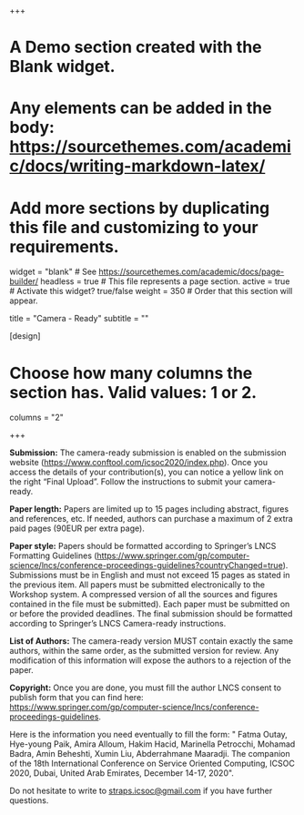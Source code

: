 
+++
# A Demo section created with the Blank widget.
# Any elements can be added in the body: https://sourcethemes.com/academic/docs/writing-markdown-latex/
# Add more sections by duplicating this file and customizing to your requirements.

widget = "blank"  # See https://sourcethemes.com/academic/docs/page-builder/
headless = true  # This file represents a page section.
active = true  # Activate this widget? true/false
weight = 350  # Order that this section will appear.

title = "Camera - Ready"
subtitle = ""

[design]
  # Choose how many columns the section has. Valid values: 1 or 2.
  columns = "2"

+++


**Submission:**
The camera-ready submission is enabled on the submission website
(https://www.conftool.com/icsoc2020/index.php). Once you access the details of your contribution(s), you can notice a yellow link on the right “Final Upload”. Follow the instructions to submit your camera-ready.

**Paper length:**
Papers are limited up to 15 pages including abstract, figures
and references, etc. If needed, authors can purchase a maximum of 2 extra paid pages (90EUR per extra page).

**Paper style:**
Papers should be formatted according to Springer’s LNCS Formatting
Guidelines
(https://www.springer.com/gp/computer-science/lncs/conference-proceedings-guidelines?countryChanged=true).
Submissions must be in English and must not exceed 15 pages as stated in the previous item. All papers must be submitted electronically to the Workshop system. A compressed version of all the sources and figures contained in the file must be submitted). Each paper must be submitted on or before the provided deadlines. The final submission should be formatted according to Springer’s LNCS Camera-ready instructions.

**List of Authors:**
The camera-ready version MUST contain exactly the same authors, within the
same order, as the submitted version for review. Any modification of this
information will expose the authors to a rejection of the paper.

**Copyright:** 
Once you are done, you must fill the author LNCS consent to
publish form that you can find here:
https://www.springer.com/gp/computer-science/lncs/conference-proceedings-guidelines.

Here is the information you need eventually to fill the form: " Fatma Outay, Hye-young Paik, Amira Alloum, Hakim Hacid, Marinella Petrocchi, Mohamad Badra, Amin Beheshti, Xumin Liu, Abderrahmane Maaradji.
The companion of the 18th International Conference on Service Oriented Computing, ICSOC 2020, Dubai, United Arab Emirates, December 14-17, 2020". 


Do not hesitate to write to [straps.icsoc@gmail.com](mailto:straps.icsoc@gmail.com) if you have further questions. 
